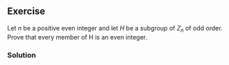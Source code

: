 ## Exercise
Let $n$ be a positive even integer and let $H$ be a subgroup of $Z_n$ of odd order. Prove that every member of H is an even integer.

### Solution
